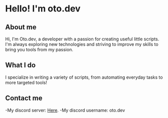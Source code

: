 # Hello! I'm oto.dev

## About me

Hi, I'm Oto.dev, a developer with a passion for creating useful little scripts. I'm always exploring new technologies and striving to improve my skills to bring you tools from my passion.

## What I do

I specialize in writing a variety of scripts, from automating everyday tasks to more targeted tools!

## Contact me

-My discord server: [Here](https://discord.gg/NUuXqpGxqa). 
-My discord username: oto.dev
